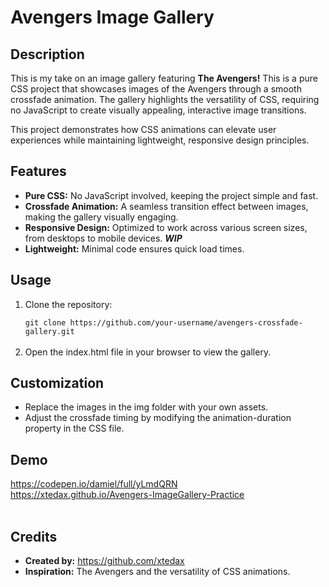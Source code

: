 <h1>Avengers Image Gallery</h1>

<h2>Description</h2>
<p>This is my take on an image gallery featuring <b>The Avengers!</b> This is a pure CSS project that showcases images of the Avengers through a smooth crossfade animation. The gallery highlights the versatility of CSS, requiring no JavaScript to create visually appealing, interactive image transitions.</p>
<p>This project demonstrates how CSS animations can elevate user experiences while maintaining lightweight, responsive design principles.</p>

<h2>Features</h2>
<ul>
<li><b>Pure CSS:</b> No JavaScript involved, keeping the project simple and fast.</li>
<li><b>Crossfade Animation:</b> A seamless transition effect between images, making the gallery visually engaging.</li>
<li><b>Responsive Design:</b> Optimized to work across various screen sizes, from desktops to mobile devices. <b><i>WIP</i></b></li>
<li><b>Lightweight:</b> Minimal code ensures quick load times.</li>
</ul>

<h2>Usage</h2>
<ol>
<li>Clone the repository:</li>
<code>
git clone https://github.com/your-username/avengers-crossfade-gallery.git
</code><br>
<li>Open the index.html file in your browser to view the gallery.</li>
</ol>

<h2>Customization</h2>
<ul>
<li>Replace the images in the img folder with your own assets.</li>
<li>Adjust the crossfade timing by modifying the animation-duration property in the CSS file.</li>
</ul>

<h2>Demo</h2>
<a href="https://codepen.io/damiel/full/yLmdQRN" target="_blank">https://codepen.io/damiel/full/yLmdQRN</a><br>
<a href="https://xtedax.github.io/Avengers-ImageGallery-Practice/">https://xtedax.github.io/Avengers-ImageGallery-Practice</a>
<br><br>
<h2>Credits</h2>
<ul>
<li><b>Created by:</b> <a href="https://github.com/xtedax">https://github.com/xtedax</a></li>
<li><b>Inspiration:</b> The Avengers and the versatility of CSS animations.</li>
</ul>
<br><br>
